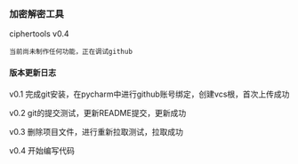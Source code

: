 ### 加密解密工具

ciphertools v0.4

```text
当前尚未制作任何功能，正在调试github
```

#### 版本更新日志

v0.1 完成git安装，在pycharm中进行github账号绑定，创建vcs根，首次上传成功

v0.2 git的提交测试，更新README提交，更新成功

v0.3 删除项目文件，进行重新拉取测试，拉取成功

v0.4 开始编写代码